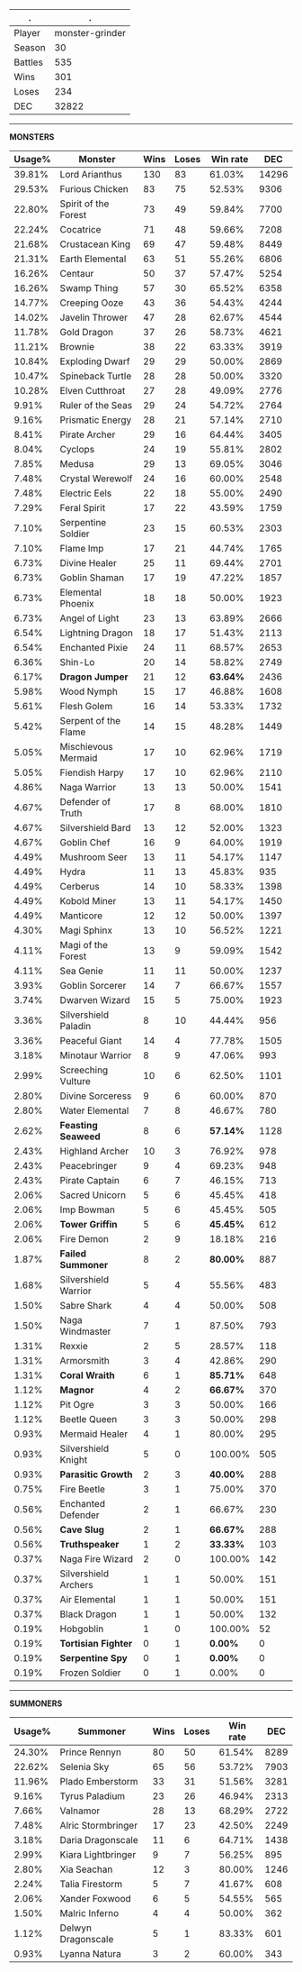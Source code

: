 .|.
|-|-
Player|monster-grinder
Season|30
Battles|535
Wins|301
Loses|234
DEC|32822

---
**MONSTERS**

Usage%|Monster|Wins|Loses|Win rate|DEC|
-|-|-|-|-|-|
39.81%|Lord Arianthus|130|83|61.03%|14296|
29.53%|Furious Chicken|83|75|52.53%|9306|
22.80%|Spirit of the Forest|73|49|59.84%|7700|
22.24%|Cocatrice|71|48|59.66%|7208|
21.68%|Crustacean King|69|47|59.48%|8449|
21.31%|Earth Elemental|63|51|55.26%|6806|
16.26%|Centaur|50|37|57.47%|5254|
16.26%|Swamp Thing|57|30|65.52%|6358|
14.77%|Creeping Ooze|43|36|54.43%|4244|
14.02%|Javelin Thrower|47|28|62.67%|4544|
11.78%|Gold Dragon|37|26|58.73%|4621|
11.21%|Brownie|38|22|63.33%|3919|
10.84%|Exploding Dwarf|29|29|50.00%|2869|
10.47%|Spineback Turtle|28|28|50.00%|3320|
10.28%|Elven Cutthroat|27|28|49.09%|2776|
9.91%|Ruler of the Seas|29|24|54.72%|2764|
9.16%|Prismatic Energy|28|21|57.14%|2710|
8.41%|Pirate Archer|29|16|64.44%|3405|
8.04%|Cyclops|24|19|55.81%|2802|
7.85%|Medusa|29|13|69.05%|3046|
7.48%|Crystal Werewolf|24|16|60.00%|2548|
7.48%|Electric Eels|22|18|55.00%|2490|
7.29%|Feral Spirit|17|22|43.59%|1759|
7.10%|Serpentine Soldier|23|15|60.53%|2303|
7.10%|Flame Imp|17|21|44.74%|1765|
6.73%|Divine Healer|25|11|69.44%|2701|
6.73%|Goblin Shaman|17|19|47.22%|1857|
6.73%|Elemental Phoenix|18|18|50.00%|1923|
6.73%|Angel of Light|23|13|63.89%|2666|
6.54%|Lightning Dragon|18|17|51.43%|2113|
6.54%|Enchanted Pixie|24|11|68.57%|2653|
6.36%|Shin-Lo|20|14|58.82%|2749|
6.17%|**Dragon Jumper**|21|12|**63.64%**|2436|
5.98%|Wood Nymph|15|17|46.88%|1608|
5.61%|Flesh Golem|16|14|53.33%|1732|
5.42%|Serpent of the Flame|14|15|48.28%|1449|
5.05%|Mischievous Mermaid|17|10|62.96%|1719|
5.05%|Fiendish Harpy|17|10|62.96%|2110|
4.86%|Naga Warrior|13|13|50.00%|1541|
4.67%|Defender of Truth|17|8|68.00%|1810|
4.67%|Silvershield Bard|13|12|52.00%|1323|
4.67%|Goblin Chef|16|9|64.00%|1919|
4.49%|Mushroom Seer|13|11|54.17%|1147|
4.49%|Hydra|11|13|45.83%|935|
4.49%|Cerberus|14|10|58.33%|1398|
4.49%|Kobold Miner|13|11|54.17%|1450|
4.49%|Manticore|12|12|50.00%|1397|
4.30%|Magi Sphinx|13|10|56.52%|1221|
4.11%|Magi of the Forest|13|9|59.09%|1542|
4.11%|Sea Genie|11|11|50.00%|1237|
3.93%|Goblin Sorcerer|14|7|66.67%|1557|
3.74%|Dwarven Wizard|15|5|75.00%|1923|
3.36%|Silvershield Paladin|8|10|44.44%|956|
3.36%|Peaceful Giant|14|4|77.78%|1505|
3.18%|Minotaur Warrior|8|9|47.06%|993|
2.99%|Screeching Vulture|10|6|62.50%|1101|
2.80%|Divine Sorceress|9|6|60.00%|870|
2.80%|Water Elemental|7|8|46.67%|780|
2.62%|**Feasting Seaweed**|8|6|**57.14%**|1128|
2.43%|Highland Archer|10|3|76.92%|978|
2.43%|Peacebringer|9|4|69.23%|948|
2.43%|Pirate Captain|6|7|46.15%|713|
2.06%|Sacred Unicorn|5|6|45.45%|418|
2.06%|Imp Bowman|5|6|45.45%|505|
2.06%|**Tower Griffin**|5|6|**45.45%**|612|
2.06%|Fire Demon|2|9|18.18%|216|
1.87%|**Failed Summoner**|8|2|**80.00%**|887|
1.68%|Silvershield Warrior|5|4|55.56%|483|
1.50%|Sabre Shark|4|4|50.00%|508|
1.50%|Naga Windmaster|7|1|87.50%|793|
1.31%|Rexxie|2|5|28.57%|118|
1.31%|Armorsmith|3|4|42.86%|290|
1.31%|**Coral Wraith**|6|1|**85.71%**|648|
1.12%|**Magnor**|4|2|**66.67%**|370|
1.12%|Pit Ogre|3|3|50.00%|166|
1.12%|Beetle Queen|3|3|50.00%|298|
0.93%|Mermaid Healer|4|1|80.00%|295|
0.93%|Silvershield Knight|5|0|100.00%|505|
0.93%|**Parasitic Growth**|2|3|**40.00%**|288|
0.75%|Fire Beetle|3|1|75.00%|370|
0.56%|Enchanted Defender|2|1|66.67%|230|
0.56%|**Cave Slug**|2|1|**66.67%**|288|
0.56%|**Truthspeaker**|1|2|**33.33%**|103|
0.37%|Naga Fire Wizard|2|0|100.00%|142|
0.37%|Silvershield Archers|1|1|50.00%|151|
0.37%|Air Elemental|1|1|50.00%|151|
0.37%|Black Dragon|1|1|50.00%|132|
0.19%|Hobgoblin|1|0|100.00%|52|
0.19%|**Tortisian Fighter**|0|1|**0.00%**|0|
0.19%|**Serpentine Spy**|0|1|**0.00%**|0|
0.19%|Frozen Soldier|0|1|0.00%|0|

---
**SUMMONERS**

Usage%|Summoner|Wins|Loses|Win rate|DEC|
-|-|-|-|-|-|
24.30%|Prince Rennyn|80|50|61.54%|8289|
22.62%|Selenia Sky|65|56|53.72%|7903|
11.96%|Plado Emberstorm|33|31|51.56%|3281|
9.16%|Tyrus Paladium|23|26|46.94%|2313|
7.66%|Valnamor|28|13|68.29%|2722|
7.48%|Alric Stormbringer|17|23|42.50%|2249|
3.18%|Daria Dragonscale|11|6|64.71%|1438|
2.99%|Kiara Lightbringer|9|7|56.25%|895|
2.80%|Xia Seachan|12|3|80.00%|1246|
2.24%|Talia Firestorm|5|7|41.67%|608|
2.06%|Xander Foxwood|6|5|54.55%|565|
1.50%|Malric Inferno|4|4|50.00%|362|
1.12%|Delwyn Dragonscale|5|1|83.33%|601|
0.93%|Lyanna Natura|3|2|60.00%|343|
